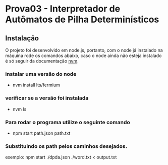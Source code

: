 # Prova03 - Interpretador de Autômatos de Pilha Determinísticos #

## Instalação

O projeto foi desenvolvido em node.js, portanto, com o node já instalado na máquina rode os comandos abaixo, caso o node ainda não esteja instalado é só seguir da documentação [nvm](https://github.com/nvm-sh/nvm).

### instalar uma versão do node ###

- nvm install lts/fermium

### verificar se a versão foi instalada ###

- nvm ls

### Para rodar o programa utilize o seguinte comando ###

- npm start path.json path.txt

### Substituindo os path pelos caminhos desejados. ###

exemplo: npm start ./dpda.json ./word.txt < output.txt

